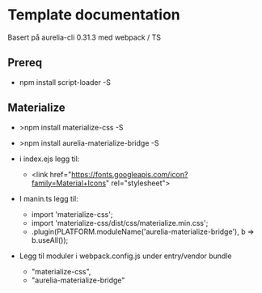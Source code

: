 # Template documentation

Basert på aurelia-cli 0.31.3 med webpack / TS

## Prereq
+ npm install script-loader -S

## Materialize
+ \>npm install materialize-css -S
+ \>npm install aurelia-materialize-bridge -S

+ i index.ejs legg til:
  + \<link href="https://fonts.googleapis.com/icon?family=Material+Icons" rel="stylesheet">

+ I manin.ts legg til:
  + import 'materialize-css';
  + import 'materialize-css/dist/css/materialize.min.css';
  + .plugin(PLATFORM.moduleName('aurelia-materialize-bridge'), b => b.useAll());

+ Legg til moduler i webpack.config.js under entry/vendor bundle
  + "materialize-css",
  + "aurelia-materialize-bridge"

